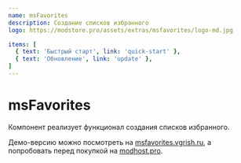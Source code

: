 ```yaml
---
name: msFavorites
description: Создание списков избранного
logo: https://modstore.pro/assets/extras/msfavorites/logo-md.jpg

items: [
  { text: 'Быстрый старт', link: 'quick-start' },
  { text: 'Обновление', link: 'update' },
]
---
```

# msFavorites

Компонент реализует функционал создания списков избранного.

Демо-версию можно посмотреть на [msfavorites.vgrish.ru](http://msfavorites.vgrish.ru), а попробовать перед покупкой на [modhost.pro](https://modhost.pro).
